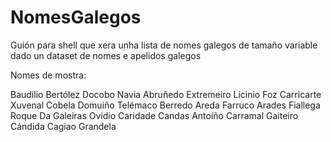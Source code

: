 # NomesGalegos
Guión para shell que xera unha lista de nomes galegos de tamaño variable dado un dataset de nomes e apelidos galegos

Nomes de mostra:

Baudilio Bertólez Docobo
Navia Abruñedo Extremeiro
Licinio Foz Carricarte
Xuvenal Cobela Domuiño
Telémaco Berredo Areda
Farruco Arades Fiallega
Roque Da Galeiras
Ovidio Caridade Candas
Antoíño Carramal Gaiteiro
Cándida Cagiao Grandela
